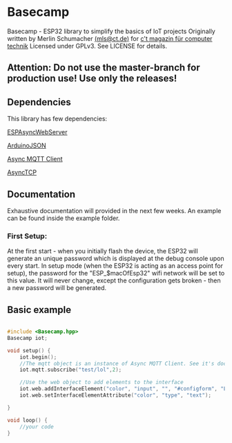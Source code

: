 # Basecamp

Basecamp - ESP32 library to simplify the basics of IoT projects
Originally written by Merlin Schumacher [(mls@ct.de)](mailto://mls@ct.de) for [c't magazin für computer technik](https://www.ct.de)
Licensed under GPLv3. See LICENSE for details.

## Attention: Do not use the master-branch for production use! Use only the releases!

## Dependencies

This library has few dependencies:

[ESPAsyncWebServer](https://github.com/me-no-dev/ESPAsyncWebServer)

[ArduinoJSON](https://github.com/bblanchon/ArduinoJson)

[Async MQTT Client](https://github.com/marvinroger/async-mqtt-client)

[AsyncTCP](https://github.com/me-no-dev/AsyncTCP)

## Documentation

Exhaustive documentation will provided in the next few weeks. An example can be found inside the example folder.

### First Setup:
At the first start - when you initially flash the device, the ESP32 will generate an
unique password which is displayed at the debug console upon every start. In setup mode (when the ESP32 is acting as
	an access point for setup), the password for the "ESP_$macOfEsp32" wifi network will be set to this value. It will never change,
	except the configuration gets broken - then a new password will be generated.

## Basic example

```cpp

#include <Basecamp.hpp>
Basecamp iot;

void setup() {
	iot.begin();
    //The mqtt object is an instance of Async MQTT Client. See it's documentation for details.
    iot.mqtt.subscribe("test/lol",2);

    //Use the web object to add elements to the interface
    iot.web.addInterfaceElement("color", "input", "", "#configform", "LampColor");
    iot.web.setInterfaceElementAttribute("color", "type", "text");

}

void loop() {
	//your code
}

```
